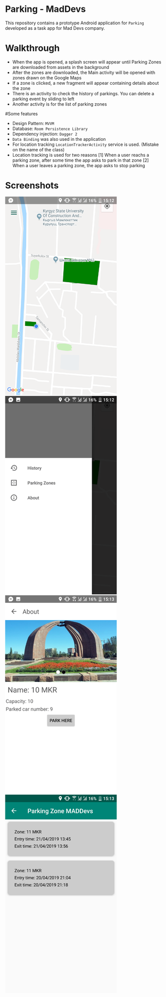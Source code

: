 # Parking - MadDevs


This repository contains a prototype Android application for `Parking` developed as a task app for Mad Devs company.


# Walkthrough

*	When the app is opened, a splash screen will appear until Parking Zones are downloaded from assets in the background
* After the zones are downloaded, the Main activity will be opened with zones drawn on the Google Maps
* If a zone is clicked, a new fragment will appear containing details about the zone
* There is an activity to check the history of parkings. You can delete a parking event by sliding to left
* Another activity is for the list of parking zones

#Some features

* Design Pattern: `MVVM`
* Database: `Room Persistence Library`
* Dependency injection: `Dagger 2`
* `Data Binding` was also used in the application
* For location tracking `LocationTrackerActivity` service is used. (Mistake on the name of the class)
* Location tracking is used for two reasons
		[1] When a user reachs a parking zone, after some time the app asks to park in that zone
		[2] When a user leaves a parking zone, the app asks to stop parking
		
# Screenshots

<img src="/screenshots/1.png?raw=true" width="360" height="640" />
<img src="/screenshots/2.png?raw=true" width="360" height="640" />
<img src="/screenshots/3.png?raw=true" width="360" height="640" />
<img src="/screenshots/4.png?raw=true" width="360" height="640" />
